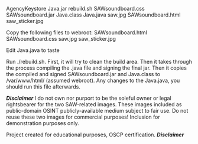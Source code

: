 AgencyKeystore	Java.jar   rebuild.sh  SAWsoundboard.css   SAWsoundboard.jar
Java.class	Java.java  saw.jpg     SAWsoundboard.html  saw_sticker.jpg

Copy the following files to webroot:
SAWsoundboard.html
SAWsoundboard.css
saw.jpg
saw_sticker.jpg


Edit Java.java to taste

Run ./rebuild.sh.  First, it will try to clean the build area.  Then it takes through the process compiling the .java file and signing the final jar.   Then it copies the compiled and signed SAWsoundboard.jar and Java.class to /var/www/html/  (assumed webroot).  Any changes to the Java.java, you should run this file afterwards.

***Disclaimer***
I do not own nor purport to be the soleful owner or legal rightsbearer for the two SAW-related images.  These images included as public-domain OSINT publicly-available medium subject to fair use.  Do not reuse these two images for commercial purposes!  Inclusion for demonstration purposes only. 

Project created for educational purposes,  OSCP certification.
***Disclaimer***
